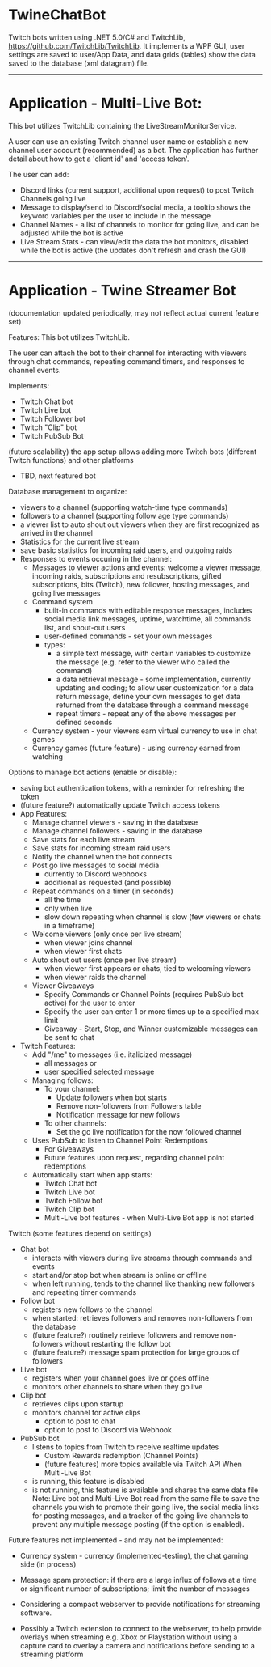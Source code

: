 # TwineChatBot
Twitch bots written using .NET 5.0/C# and TwitchLib, https://github.com/TwitchLib/TwitchLib. It implements a WPF GUI, user settings are saved to user/App Data, and data grids (tables) show the data saved to the database (xml datagram) file. 

--------------------------
# Application - Multi-Live Bot:

This bot utilizes TwitchLib containing the LiveStreamMonitorService. 

A user can use an existing Twitch channel user name or establish a new channel user account (recommended) as a bot. The application has further detail about how to get a 'client id' and 'access token'.

The user can add:
   - Discord links (current support, additional upon request) to post Twitch Channels going live
   - Message to display/send to Discord/social media, a tooltip shows the keyword variables per the user to include in the message
   - Channel Names - a list of channels to monitor for going live, and can be adjusted while the bot is active
   - Live Stream Stats - can view/edit the data the bot monitors, disabled while the bot is active (the updates don't refresh and crash the GUI)

----------------------------------
# Application - Twine Streamer Bot 
(documentation updated periodically, may not reflect actual current feature set)

Features: This bot utilizes TwitchLib.

The user can attach the bot to their channel for interacting with viewers through chat commands, repeating command timers, and responses to channel events.

Implements:
   - Twitch Chat bot
   - Twitch Live bot
   - Twitch Follower bot
   - Twitch "Clip" bot
   - Twitch PubSub Bot

(future scalability) the app setup allows adding more Twitch bots (different Twitch functions) and other platforms
   - TBD, next featured bot

Database management to organize:
   - viewers to a channel (supporting watch-time type commands)
   - followers to a channel (supporting follow age type commands)
   - a viewer list to auto shout out viewers when they are first recognized as arrived in the channel
   - Statistics for the current live stream
   - save basic statistics for incoming raid users, and outgoing raids
- Responses to events occuring in the channel:
   - Messages to viewer actions and events: welcome a viewer message, incoming raids, subscriptions and resubscriptions, gifted subscriptions, bits (Twitch), new follower, hosting messages, and going live messages
   - Command system 
      - built-in commands with editable response messages, includes social media link messages, uptime, watchtime, all commands list, and shout-out users
      - user-defined commands - set your own messages
      - types:
         - a simple text message, with certain variables to customize the message (e.g. refer to the viewer who called the command)
         - a data retrieval message - some implementation, currently updating and coding; to allow user customization for a data return message, define your own messages to get data returned from the database through a command message
         - repeat timers - repeat any of the above messages per defined seconds
   - Currency system - your viewers earn virtual currency to use in chat games
   - Currency games (future feature) - using currency earned from watching

Options to manage bot actions (enable or disable):
   - saving bot authentication tokens, with a reminder for refreshing the token
   - (future feature?) automatically update Twitch access tokens
- App Features:
   - Manage channel viewers - saving in the database
   - Manage channel followers - saving in the database
   - Save stats for each live stream
   - Save stats for incoming stream raid users
   - Notify the channel when the bot connects
   - Post go live messages to social media
      - currently to Discord webhooks
      - additional as requested (and possible)
   - Repeat commands on a timer (in seconds)
      - all the time
      - only when live
      - slow down repeating when channel is slow (few viewers or chats in a timeframe)
   - Welcome viewers (only once per live stream)
      - when viewer joins channel
      - when viewer first chats
   - Auto shout out users (once per live stream)
      - when viewer first appears or chats, tied to welcoming viewers
      - when viewer raids the channel
   - Viewer Giveaways
      - Specify Commands or Channel Points (requires PubSub bot active) for the user to enter
      - Specify the user can enter 1 or more times up to a specified max limit
      - Giveaway - Start, Stop, and Winner customizable messages can be sent to chat
- Twitch Features:
   - Add "/me" to messages (i.e. italicized message)
      - all messages or 
      - user specified selected message
   - Managing follows:
      - To your channel:
         - Update followers when bot starts
         - Remove non-followers from Followers table
         - Notification message for new follows
       - To other channels:
         - Set the go live notification for the now followed channel
   - Uses PubSub to listen to Channel Point Redemptions
       - For Giveaways
       - Future features upon request, regarding channel point redemptions
   - Automatically start when app starts:
      - Twitch Chat bot
      - Twitch Live bot
      - Twitch Follow bot
      - Twitch Clip bot
      - Multi-Live bot features - when Multi-Live Bot app is not started

Twitch (some features depend on settings)
   - Chat bot
      - interacts with viewers during live streams through commands and events
      - start and/or stop bot when stream is online or offline
      - when left running, tends to the channel like thanking new followers and repeating timer commands
   - Follow bot
      - registers new follows to the channel
      - when started: retrieves followers and removes non-followers from the database
      - (future feature?) routinely retrieve followers and remove non-followers without restarting the follow bot
      - (future feature?) message spam protection for large groups of followers
   - Live bot
      - registers when your channel goes live or goes offline
      - monitors other channels to share when they go live
   - Clip bot
      - retrieves clips upon startup
      - monitors channel for active clips
        - option to post to chat
        - option to post to Discord via Webhook
   - PubSub bot
      - listens to topics from Twitch to receive realtime updates
        - Custom Rewards redemption (Channel Points)
        - (future features) more topics available via Twitch API
    When Multi-Live Bot
      - is running, this feature is disabled
      - is not running, this feature is available and shares the same data file
   Note: Live bot and Multi-Live Bot read from the same file to save the channels you wish to promote their going live,  the social media links for posting messages, and a tracker of the going live channels to prevent any multiple message posting (if the option is enabled).

Future features not implemented - and may not be implemented:
- Currency system - currency (implemented-testing), the chat gaming side (in process)
- Message spam protection: if there are a large influx of follows at a time or significant number of subscriptions; limit the number of messages

- Considering a compact webserver to provide notifications for streaming software.
- Possibly a Twitch extension to connect to the webserver, to help provide overlays when streaming e.g. Xbox or Playstation without using a capture card to overlay a camera and notifications before sending to a streaming platform
